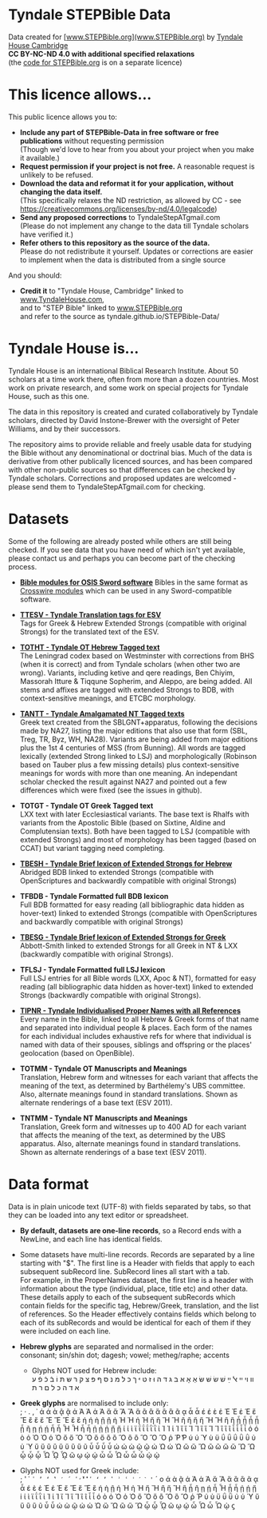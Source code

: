 # Tyndale STEPBible Data
Data created for [www.STEPBible.org](www.STEPBible.org) by [Tyndale House Cambridge](www.tyndale.cam.ac.uk)   
**CC BY-NC-ND 4.0 with additional specified relaxations**  
(the [code for STEPBible.org](https://github.com/tyndale/step) is on a separate licence)

# This licence allows...
This public licence allows you to: 
* **Include any part of STEPBible-Data in free software or free publications** without requesting permission    
  (Though we'd love to hear from you about your project when you make it available.)  
* **Request permission if your project is not free.** A reasonable request is unlikely to be refused.   
* **Download the data and reformat it for your application, without changing the data itself.**  
  (This specifically relaxes the ND restriction, as allowed by CC - see https://creativecommons.org/licenses/by-nd/4.0/legalcode)  
* **Send any proposed corrections** to TyndaleStepATgmail.com  
  (Please do not implement any change to the data till Tyndale scholars have verified it.)   
* **Refer others to this repository as the source of the data.**   
  Please do not redistribute it yourself. Updates or corrections are easier to implement when the data is distributed from a single source  
  
And you should:   
* **Credit it** to "Tyndale House, Cambridge" linked to www.TyndaleHouse.com,  
  and to "STEP Bible" linked to www.STEPBible.org    
  and refer to the source as tyndale.github.io/STEPBible-Data/

# Tyndale House is...  
Tyndale House is an international Biblical Research Institute. About 50 scholars at a time work there, often from more than a dozen countries. Most work on private research, and some work on special projects for Tyndale House, such as this one.   

The data in this repository is created and curated collaboratively by Tyndale scholars, directed by David Instone-Brewer with the oversight of Peter Williams, and by their successors.   

The repository aims to provide reliable and freely usable data for studying the Bible without any denominational or doctrinal bias. Much of the data is derivative from other publically licenced sources, and has been compared with other non-public sources so that differences can be checked by Tyndale scholars. Corrections and proposed updates are welcomed - please send them to TyndaleStepATgmail.com for checking.  

# Datasets  
Some of the following are already posted while others are still being checked. 
If you see data that you have need of which isn't yet available, please contact us and perhaps you can become part of the checking process.  

* **[Bible modules for OSIS Sword software](http://public.modules.stepbible.org/packages/)**
Bibles in the same format as [Crosswire modules](https://www.crosswire.org/sword/modules/) which can be used in any Sword-compatible software.

* **[TTESV - Tyndale Translation tags for ESV](https://github.com/tyndale/STEPBible-Data)**  
Tags for Greek & Hebrew Extended Strongs (compatible with original Strongs) for the translated text of the ESV.   

* **[TOTHT - Tyndale OT Hebrew Tagged text](https://github.com/tyndale/STEPBible-Data)**        
The Leningrad codex based on Westminster with corrections from BHS (when it is correct) and from Tyndale scholars (when other two are wrong).  Variants, including ketive and qere readings, Ben Chiyim, Massorah Itture & Tiqqune Sopherim, and Aleppo, are being added. All stems and affixes are tagged with extended Strongs to BDB, with context-sensitive meanings, and ETCBC morphology.

* **[TANTT - Tyndale Amalgamated NT Tagged texts](https://github.com/tyndale/STEPBible-Data)**      
Greek text created from the SBLGNT+apparatus, following the decisions made by NA27, listing the major editions that also use that form (SBL, Treg, TR, Byz, WH, NA28). Variants are being added from major editions plus the 1st 4 centuries of MSS (from Bunning). All words are tagged lexically (extended Strong linked to LSJ) and morphologically (Robinson based on Tauber plus a few missing details) plus context-sensitive meanings for words with more than one meaning. An independant scholar checked the result against NA27 and pointed out a few differences which were fixed (see the issues in github).     

* **TOTGT - Tyndale OT Greek Tagged text**   
LXX text with later Ecclesiastical variants. The base text is Rhalfs with variants from the Apostolic Bible (based on Sixtine, Aldine and Complutensian texts). Both have been tagged to LSJ (compatible with extended Strongs) and most of morphology has been tagged (based on CCAT) but variant tagging need completing.    

* **[TBESH - Tyndale Brief lexicon of Extended Strongs for Hebrew](https://github.com/tyndale/STEPBible-Data)**     
Abridged BDB linked to extended Strongs (compatible with OpenScriptures and backwardly compatible with original Strongs)   

* **TFBDB - Tyndale Formatted full BDB lexicon**   
Full BDB formatted for easy reading (all bibliographic data hidden as hover-text) linked to extended Strongs (compatible with OpenScriptures and backwardly compatible with original Strongs)    

* **[TBESG - Tyndale Brief lexicon of Extended Strongs for Greek](https://github.com/tyndale/STEPBible-Data)**  
Abbott-Smith linked to extended Strongs for all Greek in NT & LXX (backwardly compatible with original Strongs).  

* **TFLSJ - Tyndale Formatted full LSJ lexicon**    
Full LSJ entries for all Bible words (LXX, Apoc & NT), formatted for easy reading (all bibliographic data hidden as hover-text) linked to extended Strongs (backwardly compatible with original Strongs).     

* **[TIPNR - Tyndale Individualised Proper Names with all References](https://github.com/tyndale/STEPBible-Data)**  
Every name in the Bible, linked to all Hebrew & Greek forms of that name and separated into individual people & places. Each form of the names for each individual includes exhaustive refs for where that individual is named with data of their spouses, siblings and offspring or the places' geolocation (based on OpenBible).    

* **TOTMM - Tyndale OT Manuscripts and Meanings**  
Translation, Hebrew form and witnesses for each variant that affects the meaning of the text, as determined by Barthélemy's UBS committee. Also, alternate meanings found in standard translations. Shown as alternate renderings of a base text (ESV 2011).    

* **TNTMM - Tyndale NT Manuscripts and Meanings**  
Translation, Greek form and witnesses up to 400 AD for each variant that affects the meaning of the text, as determined by the UBS apparatus. Also, alternate meanings found in standard translations. Shown as alternate renderings of a base text (ESV 2011).   

# Data format 
Data is in plain unicode text (UTF-8) with fields separated by tabs, so that they can be loaded into any text editor or spreadsheet.   
  
* **By default, datasets are one-line records**, so a Record ends with a NewLine, and each line has identical fields.  
  
* Some datasets have multi-line records. Records are separated by a line starting with "$". The first line is a Header with fields that apply to each subsequent subRecord line. SubRecord lines all start with a tab.   
For example, in the ProperNames dataset, the first line is a header with information about the type (individual, place, title etc) and other data. These details apply to each of the subsequent subRecords which contain fields for the specific tag, Hebrew/Greek, translation, and the list of references. So the Header effectively contains fields which belong to each of its subRecords and would be  identical for each of them if they were included on each line.   
  
* **Hebrew glyphs** are separated and normalised in the order:    
  consonant; sin/shin dot; dagesh; vowel; metheg/raphe; accents  
  - Glyphs NOT used for Hebrew include:  
  װ ױ ײ ﭏ ײַ שׁ שׂ שּׁ שּׂ אַ אָ אּ בּ גּ דּ הּ וּ זּ טּ יּ ךּ כּ לּ מּ נּ סּ ףּ פּ צּ קּ רּ שּ תּ וֹ בֿ כֿ פֿ ﬠ ﬡ ﬢ ﬣ ﬤ ﬥ ﬦ ﬧ ﬨ   
* **Greek glyphs** are normalised to include only:  
; · . , ᾽ ά ά ὰ ᾷ ᾷ ἀ Ἀ Ἀ ἁ Ἁ ἄ ἄ Ἄ Ἄ ἅ ἂ ἂ ἅ ἃ ἃ ᾶ ᾳ ἆ ἆ έ έ ὲ ἐ Ἐ Ἐ ἑ Ἑ ἔ Ἔ ἒ ἕ ἕ Ἒ Ἕ Ἕ ἓ ἓ ή ή ὴ ῇ ῇ ἠ Ἠ Ἠ ἡ Ἡ ἤ ἤ Ἤ Ἤ ἢ ἢ ἥ ἥ Ἢ Ἢ ἣ ἣ ᾖ ᾖ ᾗ ᾗ ᾗ ῆ ῃ ῄ ῄ ἦ ἦ Ἦ Ἦ ἧ ἧ ᾐ ᾐ ᾑ ᾔ ᾔ ί ί ὶ ϊ ΐ ΐ ΐ ῒ ῒ ἰ Ἰ Ἰ ἱ Ἱ ἴ ἴ Ἴ Ἴ ἵ ἵ Ἵ Ἵ ἳ ἳ ῖ ἶ ἶ ἷ ἷ ό ό ὸ ὀ Ὀ Ὀ ὁ Ὁ ὄ ὄ Ὄ Ὄ ὅ ὅ ὂ ὂ Ὅ ὃ ὃ Ὃ Ὃ Ὃ ῥ Ῥ ̔Ρ ύ ύ Ύ ὺ ϋ ΰ ΰ ΰ ῢ ῢ ὐ ὑ Ὑ ὔ ὔ ὒ ὒ ὕ ὕ ὓ ὓ ῦ ὖ ὖ ὗ ὗ ώ ώ ὼ ῷ ῷ ὠ Ὠ ὡ Ὡ ὤ ὤ Ὤ ὢ ὢ ὥ ὥ Ὥ Ὥ ᾦ ᾧ ᾧ Ὧ ᾯ ᾯ ῶ ῳ ῴ ῴ ὦ ὦ Ὦ ὧ ὧ ὧ ᾠ ᾠ   
* Glyphs NOT used for Greek include:  
; ' ᾿ ` ῾ ’ ‘ ‛ ′ ΄ ʹ̛̀́̓̒̓̔̕ ʹ ʻ ʼ ʽ ʾ ʿ ˈ ˊ ˋ ' ` ´ o ά ὰ ᾷ ἀ Ἀ ἁ Ἁ ἄ Ἄ ἅ ἂ ἃ ᾶ ᾳ ἆ έ ὲ ἐ Ἐ ἑ Ἑ ἔ Ἔ ἕ Ἕ ἓ ή ὴ ῇ ἠ Ἠ ἡ Ἡ ἤ Ἤ ἢ ἥ Ἢ ἣ ᾗ ῆ ῃ ῄ ἦ Ἦ ᾖ ἧ ᾐ ᾑ ᾔ i ί ὶ ϊ ΐ ῒ ἰ Ἰ ἱ Ἱ ἴ Ἴ ἵ Ἵ ἳ ῖ ἶ ἷ ό ὸ ὀ Ὀ ὁ Ὁ ὄ Ὄ ὅ ὂ Ὅ ὃ Ὃ ῥ Ῥ ύ ὺ ϋ ΰ ῢ ὐ ὑ Ὑ ὔ ὕ ὒ ὓ ῦ ὖ ὗ ώ ὼ ῷ ὠ ὡ Ὡ ὤ Ὤ ὢ ὥ Ὥ ᾦ ᾧ ᾯ ῶ ῳ ῴ ὦ Ὦ ὧ Ὧ ᾠ ϛ   
